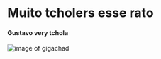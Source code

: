 # Muito tcholers esse rato
#### Gustavo very tchola
![image of gigachad](https://github.com/Cianeto/skills-communicate-using-markdown/assets/97137926/48c4d1f1-5c18-41c5-97f0-a16d64a2a95f)
